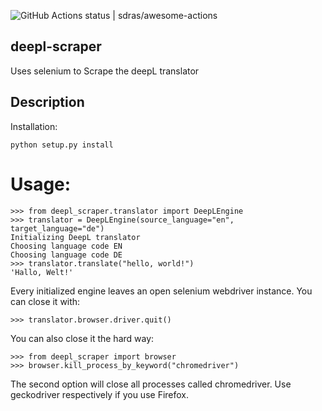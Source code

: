 ![GitHub Actions status | sdras/awesome-actions](https://github.com/plysytsya/deepl-scraper/workflows/runtests/badge.svg)


## deepl-scraper


Uses selenium to Scrape the deepL translator


## Description

Installation:

    python setup.py install

# Usage:
    >>> from deepl_scraper.translator import DeepLEngine
    >>> translator = DeepLEngine(source_language="en", target_language="de")
    Initializing DeepL translator
    Choosing language code EN
    Choosing language code DE
    >>> translator.translate("hello, world!")
    'Hallo, Welt!'

Every initialized engine leaves an open selenium webdriver instance.
You can close it with:

    >>> translator.browser.driver.quit()
You can also close it the hard way:

    >>> from deepl_scraper import browser
    >>> browser.kill_process_by_keyword("chromedriver")

The second option will close all processes called chromedriver.
Use geckodriver respectively if you use Firefox.
